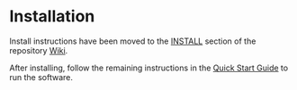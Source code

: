# Installation

Install instructions have been moved to the [INSTALL](https://github.com/STATION-I/staicoin-blockchain/wiki/Install-STAI) section of the repository [Wiki](https://github.com/STATION-I/staicoin-blockchain/wiki).

After installing, follow the remaining instructions in the
[Quick Start Guide](https://github.com/STATION-I/staicoin-blockchain/wiki/Quick-Start)
to run the software.
